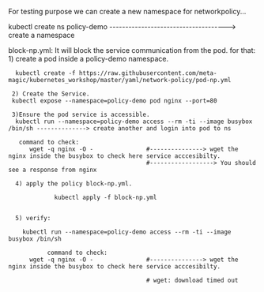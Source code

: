 For testing purpose we can create a new namespace for networkpolicy...

kubectl create ns policy-demo -------------------------------------> create a namespace

block-np.yml:
     It will block the service communication  from the pod.
     for that: 
     1) create a pod inside a policy-demo namespace.
     
      kubectl create -f https://raw.githubusercontent.com/meta-magic/kubernetes_workshop/master/yaml/network-policy/pod-np.yml
     
     2) Create the Service.
     kubectl expose --namespace=policy-demo pod nginx --port=80

     3)Ensure the pod service is accessible.
      kubectl run --namespace=policy-demo access --rm -ti --image busybox /bin/sh --------------> create another and login into pod to ns
         
       command to check:
          wget -q nginx -O -               #---------------> wget the nginx inside the busybox to check here service acccesibilty.
                                           #------------------> You should see a response from nginx
          
      4) apply the policy block-np.yml.
    
                 kubectl apply -f block-np.yml
                 
                 
      5) verify:
      
        kubectl run --namespace=policy-demo access --rm -ti --image busybox /bin/sh
        
               command to check:
          wget -q nginx -O -               #---------------> wget the nginx inside the busybox to check here service acccesibilty.

                                           # wget: download timed out
                                           
     

        

      
  
      
